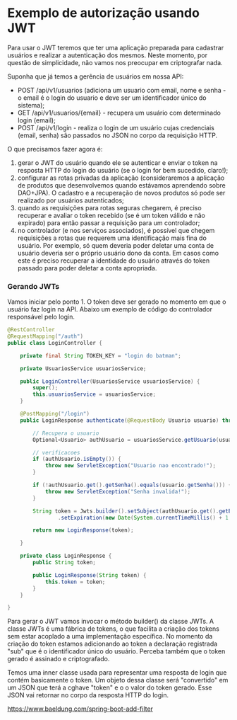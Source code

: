 # Exemplo de autorização usando JWT

Para usar o JWT teremos que ter uma aplicação preparada para cadastrar usuários e realizar a autenticação dos mesmos. Neste momento, por questão de simplicidade, não vamos nos preocupar em criptografar nada. 

Suponha que já temos a gerência de usuários em nossa API:

* POST /api/v1/usuarios (adiciona um usuario com email, nome e senha - o email é o login do usuario e deve ser um identificador único do sistema);
* GET /api/v1/usuarios/{email} - recupera um usuário com determinado login (email);
* POST /api/v1/login - realiza o login de um usuário cujas credenciais (email, senha) são passados no JSON no corpo da requisição HTTP.

O que precisamos fazer agora é:

1. gerar o JWT do usuário quando ele se autenticar e enviar o token na resposta HTTP do login do usuário (se o login for bem sucedido, claro!);
2. configurar as rotas privadas da aplicação (consideraremos a aplicação de produtos que desenvolvemos quando estávamos aprendendo sobre DAO+JPA). O cadastro e a recuperação de novos produtos só pode ser realizado por usuários autenticados;
3. quando as requisições para rotas seguras chegarem, é preciso recuperar e avaliar o token recebido (se é um token válido e não expirado) para então passar a requisição para um controlador;
4. no controlador (e nos serviços associados), é possível que chegem requisições a rotas que requerem uma identificação mais fina do usuário. Por exemplo, só quem deveria poder deletar uma conta de usuário deveria ser o próprio usuário dono da conta. Em casos como este é preciso recuperar a identidade do usuário através do token passado para poder deletar a conta apropriada.

### Gerando JWTs

Vamos iniciar pelo ponto 1. O token deve ser gerado no momento em que o usuário faz login na API. Abaixo um exemplo de código do controlador responsável pelo login.

```java
@RestController
@RequestMapping("/auth")
public class LoginController {

	private final String TOKEN_KEY = "login do batman";

	private UsuariosService usuariosService;

	public LoginController(UsuariosService usuariosService) {
		super();
		this.usuariosService = usuariosService;
	}

	@PostMapping("/login")
	public LoginResponse authenticate(@RequestBody Usuario usuario) throws ServletException {

		// Recupera o usuario
		Optional<Usuario> authUsuario = usuariosService.getUsuario(usuario.getEmail());

		// verificacoes
		if (authUsuario.isEmpty()) {
			throw new ServletException("Usuario nao encontrado!");
		}

		if (!authUsuario.get().getSenha().equals(usuario.getSenha())) {
			throw new ServletException("Senha invalida!");
		}

		String token = Jwts.builder().setSubject(authUsuario.get().getEmail()).signWith(SignatureAlgorithm.HS512, TOKEN_KEY)
				.setExpiration(new Date(System.currentTimeMillis() + 1 * 60 * 1000)).compact();

		return new LoginResponse(token);

	}

	private class LoginResponse {
		public String token;

		public LoginResponse(String token) {
			this.token = token;
		}
	}

}
```

Para gerar o JWT vamos invocar o método builder() da classe JWTs. A classe JWTs é uma fábrica de tokens, o que facilita a criação dos tokens sem estar acoplado a uma implementação específica. No momento da criação do token estamos adicionando ao token a declaração registrada "sub" que é o identificador único do usuário. Perceba também que o token gerado é assinado e criptografado.

Temos uma inner classe usada para representar uma resposta de login que contém basicamente o token. Um objeto dessa classe será "convertido" em um JSON que terá a cghave "token" e o o valor do token gerado. Esse JSON vai retornar no corpo da resposta HTTP do login.





https://www.baeldung.com/spring-boot-add-filter
